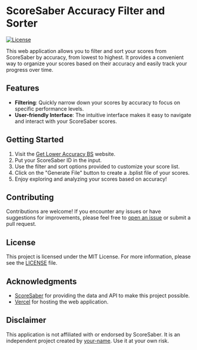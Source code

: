 # ScoreSaber Accuracy Filter and Sorter

[![License](https://img.shields.io/badge/license-MIT-blue.svg)](https://github.com/AndresVaccari/GetLowerAccuracyBS/blob/master/LICENSE.md)

This web application allows you to filter and sort your scores from ScoreSaber by accuracy, from lowest to highest. It provides a convenient way to organize your scores based on their accuracy and easily track your progress over time.

## Features

- **Filtering**: Quickly narrow down your scores by accuracy to focus on specific performance levels.
- **User-friendly Interface**: The intuitive interface makes it easy to navigate and interact with your ScoreSaber scores.

## Getting Started

1. Visit the [Get Lower Accuracy BS](https://get-lower-accuracy-bs.vercel.app) website.
2. Put your ScoreSaber ID in the input.
3. Use the filter and sort options provided to customize your score list.
4. Click on the "Generate File" button to create a .bplist file of your scores.
5. Enjoy exploring and analyzing your scores based on accuracy!

## Contributing

Contributions are welcome! If you encounter any issues or have suggestions for improvements, please feel free to [open an issue](https://github.com/AndresVaccari/GetLowerAccuracyBS/issues) or submit a pull request.

## License

This project is licensed under the MIT License. For more information, please see the [LICENSE](https://github.com/AndresVaccari/GetLowerAccuracyBS/blob/master/LICENSE.md) file.

## Acknowledgments

- [ScoreSaber](https://scoresaber.com/) for providing the data and API to make this project possible.
- [Vercel](https://vercel.com/) for hosting the web application.

## Disclaimer

This application is not affiliated with or endorsed by ScoreSaber. It is an independent project created by [your-name](https://github.com/your-username). Use it at your own risk.
